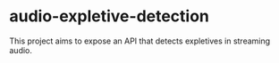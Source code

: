 # audio-expletive-detection
This project aims to expose an API that detects expletives in streaming audio.
